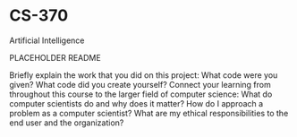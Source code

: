# CS-370
Artificial Intelligence

PLACEHOLDER README

Briefly explain the work that you did on this project: What code were you given? What code did you create yourself?
Connect your learning from throughout this course to the larger field of computer science:
What do computer scientists do and why does it matter?
How do I approach a problem as a computer scientist?
What are my ethical responsibilities to the end user and the organization?
